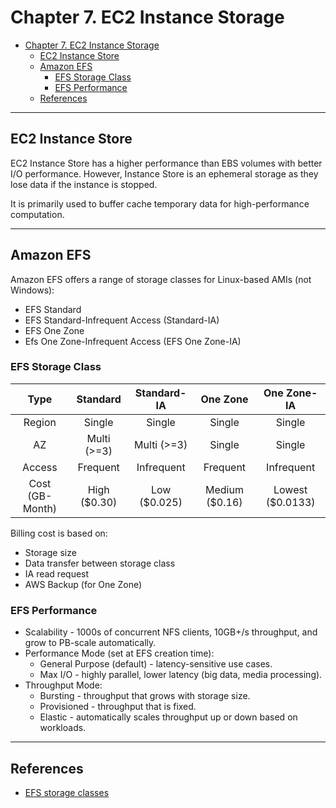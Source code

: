 # Chapter 7. EC2 Instance Storage

<!-- TOC -->

- [Chapter 7. EC2 Instance Storage](#chapter-7-ec2-instance-storage)
    - [EC2 Instance Store](#ec2-instance-store)
    - [Amazon EFS](#amazon-efs)
        - [EFS Storage Class](#efs-storage-class)
        - [EFS Performance](#efs-performance)
    - [References](#references)

<!-- /TOC -->

---
## EC2 Instance Store

EC2 Instance Store has a higher performance than EBS volumes with better I/O performance. However, Instance Store is an ephemeral storage as they lose data if the instance is stopped.

It is primarily used to buffer cache temporary data for high-performance computation.

---
## Amazon EFS

Amazon EFS offers a range of storage classes for Linux-based AMIs (not Windows):
* EFS Standard
* EFS Standard-Infrequent Access (Standard-IA)
* EFS One Zone
* Efs One Zone-Infrequent Access (EFS One Zone-IA)

### EFS Storage Class

|      Type       |   Standard   | Standard-IA  |    One Zone    |   One Zone-IA    |
|:---------------:|:------------:|:------------:|:--------------:|:----------------:|
|     Region      |    Single    |    Single    |     Single     |      Single      |
|       AZ        | Multi (>=3)  | Multi (>=3)  |     Single     |      Single      |
|     Access      |   Frequent   |  Infrequent  |    Frequent    |    Infrequent    |
| Cost (GB-Month) | High ($0.30) | Low ($0.025) | Medium ($0.16) | Lowest ($0.0133) |

Billing cost is based on:
* Storage size
* Data transfer between storage class
* IA read request
* AWS Backup (for One Zone)

### EFS Performance

* Scalability - 1000s of concurrent NFS clients, 10GB+/s throughput, and grow to PB-scale automatically.
* Performance Mode (set at EFS creation time):
  - General Purpose (default) - latency-sensitive use cases.
  - Max I/O - highly parallel, lower latency (big data, media processing).
* Throughput Mode:
  - Bursting - throughput that grows with storage size.
  - Provisioned - throughput that is fixed.
  - Elastic - automatically scales throughput up or down based on workloads.

---
## References

* [EFS storage classes](https://docs.aws.amazon.com/efs/latest/ug/storage-classes.html)